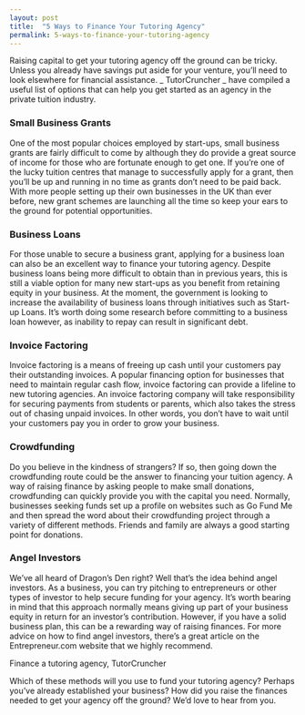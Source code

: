 ```yaml
---
layout: post
title:  "5 Ways to Finance Your Tutoring Agency"
permalink: 5-ways-to-finance-your-tutoring-agency
---
```

Raising capital to get your tutoring agency off the ground can be tricky.
Unless you already have savings put aside for your venture, you’ll need to
look elsewhere for financial assistance. _ TutorCruncher _ have compiled a
useful list of options that can help you get started as an agency in the
private tuition industry.

### Small Business Grants

One of the most popular choices employed by start-ups, small business grants
are fairly difficult to come by although they do provide a great source of
income for those who are fortunate enough to get one. If you’re one of the
lucky tuition centres that manage to successfully apply for a grant, then
you’ll be up and running in no time as grants don’t need to be paid back. With
more people setting up their own businesses in the UK than ever before, new
grant schemes are launching all the time so keep your ears to the ground for
potential opportunities.

### Business Loans

For those unable to secure a business grant, applying for a business loan can also be an excellent way to finance your tutoring agency. Despite business loans being more difficult to obtain than in previous years, this is still a viable option for many new start-ups as you benefit from retaining equity in your business. At the moment, the government is looking to increase the availability of business loans through initiatives such as Start-up Loans. It’s worth doing some research before committing to a business loan however, as inability to repay can result in significant debt. 

### Invoice Factoring

Invoice factoring is a means of freeing up cash until your customers pay their outstanding invoices. A popular financing option for businesses that need to maintain regular cash flow, invoice factoring can provide a lifeline to new tutoring agencies. An invoice factoring company will take responsibility for securing payments from students or parents, which also takes the stress out of chasing unpaid invoices. In other words, you don’t have to wait until your customers pay you in order to grow your business. 

### Crowdfunding

Do you believe in the kindness of strangers? If so, then going down the crowdfunding route could be the answer to financing your tuition agency. A way of raising finance by asking people to make small donations, crowdfunding can quickly provide you with the capital you need. Normally, businesses seeking funds set up a profile on websites such as Go Fund Me and then spread the word about their crowdfunding project through a variety of different methods. Friends and family are always a good starting point for donations. 

### Angel Investors

We’ve all heard of Dragon’s Den right? Well that’s the idea behind angel investors. As a business, you can try pitching to entrepreneurs or other types of investor to help secure funding for your agency. It’s worth bearing in mind that this approach normally means giving up part of your business equity in return for an investor’s contribution. However, if you have a solid business plan, this can be a rewarding way of raising finances. For more advice on how to find angel investors, there’s a great article on the Entrepreneur.com website that we highly recommend. 

Finance a tutoring agency,  TutorCruncher

Which of these methods will you use to fund your tutoring agency? Perhaps
you’ve already established your business? How did you raise the finances
needed to get your agency off the ground? We’d love to hear from you.
